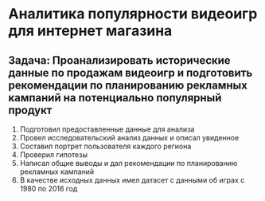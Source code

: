 # Аналитика популярности видеоигр для интернет магазина
## Задача: Проанализировать исторические данные по продажам видеоигр и подготовить рекомендации по планированию рекламных кампаний на потенциально популярный продукт 
1. Подготовил предоставленные данные для анализа
2. Провел исследовательский анализ данных и описал увиденное
3. Составил портрет пользователя каждого региона
4. Проверил гипотезы
5. Написал общие выводы и дал рекомендации по планированию рекламных кампаний
6. В качестве исходных данных имел датасет с данными об играх с 1980 по 2016 год
